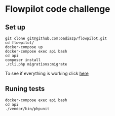 # Flowpilot code challenge

## Set up
```
git clone git@github.com:oadiazp/flowpilot.git
cd flowpilot/
docker-compose up
docker-compose exec api bash
cd api
composer install
./cli.php migrations:migrate
```

To see if everything is working click [here](http://localhost:8080)

## Runing tests

```
docker-compose exec api bash
cd api
./vendor/bin/phpunit
```


